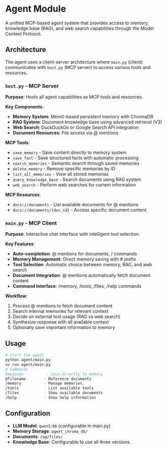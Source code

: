 # Agent Module

A unified MCP-based agent system that provides access to memory, knowledge base (RAG), and web search capabilities through the Model Context Protocol.

## Architecture

The agent uses a client-server architecture where `main.py` (client) communicates with `host.py` (MCP server) to access various tools and resources.

### `host.py` - MCP Server

**Purpose**: Hosts all agent capabilities as MCP tools and resources.

**Key Components**:
- **Memory System**: Mem0-based persistent memory with ChromaDB
- **RAG System**: Document knowledge base using advanced retrieval (V3)
- **Web Search**: DuckDuckGo or Google Search API integration 
- **Document Resources**: File access via @ mentions

**MCP Tools**:
- `save_memory` - Save content directly to memory system
- `save_fact` - Save structured facts with automatic processing
- `search_memories` - Semantic search through saved memories
- `delete_memory` - Remove specific memories by ID
- `list_all_memories` - View all stored memories
- `query_knowledge_base` - Search documents using RAG system
- `web_search` - Perform web searches for current information

**MCP Resources**:
- `docs://documents` - List available documents for @ mentions
- `docs://documents/{doc_id}` - Access specific document content

### `main.py` - MCP Client

**Purpose**: Interactive chat interface with intelligent tool selection.

**Key Features**:
- **Auto-completion**: @ mentions for documents, / commands
- **Memory Management**: Direct memory saving with # prefix
- **Tool Selection**: Automatic choice between memory, RAG, and web search
- **Document Integration**: @ mentions automatically fetch document content
- **Command Interface**: /memory, /tools, /files, /help commands

**Workflow**:
1. Process @ mentions to fetch document content
2. Search internal memories for relevant context
3. Decide on external tool usage (RAG vs web search)
4. Synthesize response with all available context
5. Optionally save important information to memory

## Usage

```bash
# Start the agent
python agent/main.py
uv run agent/main.py
# Commands
#message          - Save directly to memory
@filename        - Reference documents
/memory          - Manage memories. 
/tools           - List available tools
/files           - Show available documents
/help            - Show help information
```

## Configuration

- **LLM Model**: `qwen3:8b` (configurable in main.py)
- **Memory Storage**: `agent_chroma_db/`
- **Documents**: `rag/files/`
- **Knowledge Base**: Configurable to use all three versions.